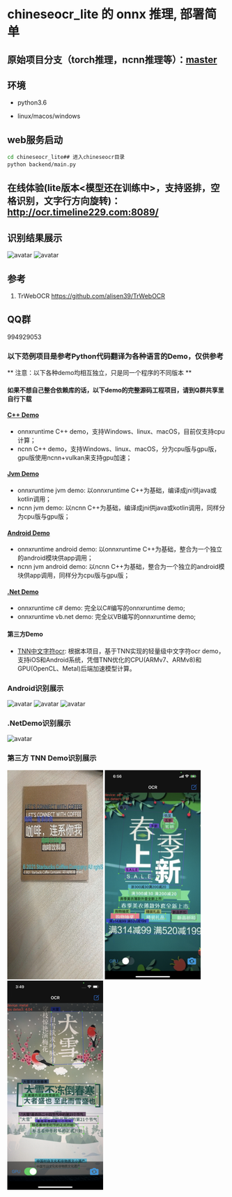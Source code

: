 # chineseocr_lite 的 onnx 推理, 部署简单

## 原始项目分支（torch推理，ncnn推理等）：[master](https://github.com/ouyanghuiyu/chineseocr_lite/tree/master)

## 环境
- python3.6

- linux/macos/windows

## web服务启动
``` Bash
cd chineseocr_lite## 进入chineseocr目录
python backend/main.py 
```
## 在线体验(lite版本<模型还在训练中>，支持竖排，空格识别，文字行方向旋转)： http://ocr.timeline229.com:8089/

## 识别结果展示
![avatar](test_imgs/res.jpg)
![avatar](test_imgs/res_2.jpg)

## 参考
1. TrWebOCR https://github.com/alisen39/TrWebOCR         

## QQ群
994929053

### 以下范例项目是参考Python代码翻译为各种语言的Demo，仅供参考
** 注意：以下各种demo均相互独立，只是同一个程序的不同版本 **
#### **如果不想自己整合依赖库的话，以下demo的完整源码工程项目，请到Q群共享里自行下载**
#### [C++ Demo](https://github.com/ouyanghuiyu/chineseocr_lite/tree/onnx/cpp_projects)
* onnxruntime C++ demo，支持Windows、linux、macOS，目前仅支持cpu计算；
* ncnn C++ demo，支持Windows、linux、macOS，分为cpu版与gpu版，gpu版使用ncnn+vulkan来支持gpu加速；

#### [Jvm Demo](https://github.com/ouyanghuiyu/chineseocr_lite/tree/onnx/jvm_projects)
* onnxruntime jvm demo: 以onnxruntime C++为基础，编译成jni供java或kotlin调用；
* ncnn jvm demo: 以ncnn C++为基础，编译成jni供java或kotlin调用，同样分为cpu版与gpu版；

#### [Android Demo](https://github.com/ouyanghuiyu/chineseocr_lite/tree/onnx/android_projects)
* onnxruntime android demo: 以onnxruntime C++为基础，整合为一个独立的android模块供app调用；
* ncnn jvm android demo: 以ncnn C++为基础，整合为一个独立的android模块供app调用，同样分为cpu版与gpu版；

#### [.Net Demo](https://github.com/ouyanghuiyu/chineseocr_lite/tree/onnx/dotnet_projects)
* onnxruntime c# demo:  完全以C#编写的onnxruntime demo;
* onnxruntime vb.net demo: 完全以VB编写的onnxruntime demo;

#### 第三方Demo
* [TNN中文字符ocr](https://github.com/Tencent/TNN/#effect-example): 根据本项目，基于TNN实现的轻量级中文字符ocr demo，支持iOS和Android系统，凭借TNN优化的CPU(ARMv7、ARMv8)和GPU(OpenCL、Metal)后端加速模型计算。

### Android识别展示
![avatar](test_imgs/android/detect_IMEI.gif)
![avatar](test_imgs/android/detect_id_card.gif)
![avatar](test_imgs/android/detect_plate.gif)

### .NetDemo识别展示
![avatar](test_imgs/dotnet/OcrLiteOnnxCs.PNG)

### 第三方 TNN Demo识别展示
[![avatar](test_imgs/third_party/tnn_detect_camera.gif)](https://github.com/Tencent/TNN/#effect-example)
[![avatar](test_imgs/third_party/tnn_detect_poster1.png)](https://github.com/Tencent/TNN/#effect-example)
[![avatar](test_imgs/third_party/tnn_detect_poster2.png)](https://github.com/Tencent/TNN/#effect-example)